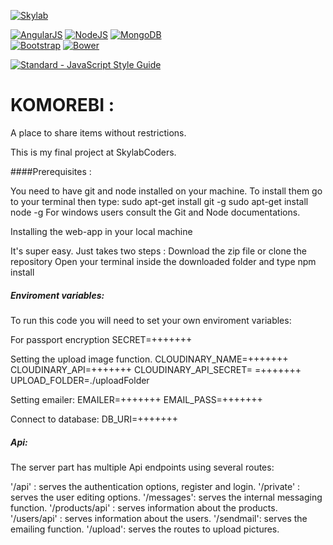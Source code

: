 [![Skylab](https://github.com/FransLopez/logo-images/blob/master/logos/skylab-56.png)](http://www.skylabcoders.com/)  

[![AngularJS](https://github.com/FransLopez/logo-images/blob/master/logos/angularjs.png)](https://angularjs.org/)
[![NodeJS](https://github.com/FransLopez/logo-images/blob/master/logos/nodejs.png)](https://nodejs.org/)
[![MongoDB](https://github.com/FransLopez/logo-images/blob/master/logos/mongodb.png)](https://www.mongodb.com/)  
[![Bootstrap](https://github.com/FransLopez/logo-images/blob/master/logos/bootstrap.png)](http://getbootstrap.com/)
[![Bower](https://github.com/FransLopez/logo-images/blob/master/logos/bower.png)](https://bower.io/)


[![Standard - JavaScript Style Guide](https://img.shields.io/badge/code%20style-standard-brightgreen.svg)](http://standardjs.com/)


<h1>KOMOREBI : </h1>

A place to share items without restrictions.

This is my final project at SkylabCoders. 


####Prerequisites :

You need to have git and node installed on your machine. To install them go to your terminal then type:
sudo apt-get install git -g
sudo apt-get install node -g
For windows users consult the Git and Node documentations.

Installing the web-app in your local machine

It's super easy. Just takes two steps :
Download the zip file or clone the repository
Open your terminal inside the downloaded folder and type npm install

##### Enviroment variables:

To run this code you will need to set your own enviroment variables:

For passport encryption
SECRET=+++++++ 

Setting the upload image function.
CLOUDINARY_NAME=+++++++
CLOUDINARY_API=+++++++
CLOUDINARY_API_SECRET= =+++++++
UPLOAD_FOLDER=./uploadFolder

Setting emailer:
EMAILER=+++++++
EMAIL_PASS=+++++++

Connect to database:
DB_URI=+++++++

##### Api:

The server part has multiple Api endpoints using several routes:

  '/api' : serves the authentication options, register and login.
  '/private' : serves the user editing options.
  '/messages': serves the internal messaging function.
  '/products/api' : serves information about the products.
  '/users/api' : serves information about the users.
  '/sendmail': serves the emailing function.
  '/upload': serves the routes to upload pictures.
